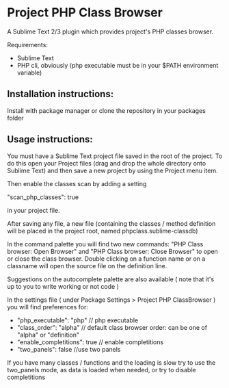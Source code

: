 # Project PHP Class Browser

A Sublime Text 2/3 plugin which provides project's PHP classes browser.

Requirements:

  * Sublime Text
  * PHP cli, obviously (php executable must be in your $PATH environment variable)

## Installation instructions:

Install with package manager or clone the repository in your packages folder

## Usage instructions:

You must have a Sublime Text project file saved in the root of the project.
To do this open your Project files (drag and drop the whole directory onto Sublime Text) and then save a new project by using the Project menu item.

Then enable the classes scan by adding a setting

  "scan_php_classes": true

in your project file.

After saving any file, a new file (containing the classes / method definition will be placed in the project root, named phpclass.sublime-classdb)

In the command palette you will find two new commands: "PHP Class browser: Open Browser" and "PHP Class browser: Close Browser" to open or close the class browser.
Double clicking on a function name or on a classname will open the source file on the definition line.

Suggestions on the autocomplete palette are also available ( note that it's up to you to write working or not code )

In the settings file ( under Package Settings > Project PHP ClassBrowser ) you will find preferences for:

  * "php_executable": "php" // php executable
  * "class_order": "alpha" // default class browser order: can be one of "alpha" or "definition"
  * "enable_completitions": true // enable completitions
  * "two_panels": false //use two panels

If you have many classes / functions and the loading is slow try to use the two_panels mode,
as data is loaded when needed, or try to disable completitions
